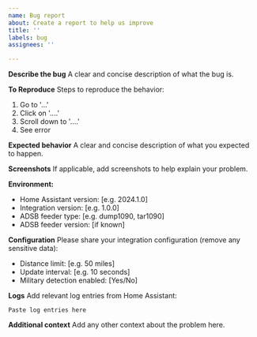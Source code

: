 ```yaml
---
name: Bug report
about: Create a report to help us improve
title: ''
labels: bug
assignees: ''

---
```


**Describe the bug**
A clear and concise description of what the bug is.

**To Reproduce**
Steps to reproduce the behavior:
1. Go to '...'
2. Click on '....'
3. Scroll down to '....'
4. See error

**Expected behavior**
A clear and concise description of what you expected to happen.

**Screenshots**
If applicable, add screenshots to help explain your problem.

**Environment:**
 - Home Assistant version: [e.g. 2024.1.0]
 - Integration version: [e.g. 1.0.0]
 - ADSB feeder type: [e.g. dump1090, tar1090]
 - ADSB feeder version: [if known]

**Configuration**
Please share your integration configuration (remove any sensitive data):
- Distance limit: [e.g. 50 miles]
- Update interval: [e.g. 10 seconds]
- Military detection enabled: [Yes/No]

**Logs**
Add relevant log entries from Home Assistant:
```
Paste log entries here
```

**Additional context**
Add any other context about the problem here.